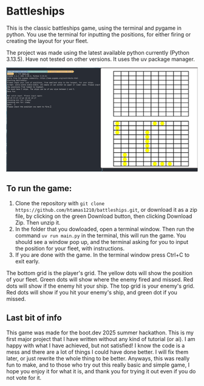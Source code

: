 # Battleships

This is the classic battleships game, using the terminal and pygame in python.
You use the terminal for inputting the positions, for either firing or creating the layout for your fleet.

The project was made using the latest available python currently (Python 3.13.5). Have not tested on other versions.
It uses the uv package manager.

![preview battleships](/screenshot/preview.png)

## To run the game:
1. Clone the repository with `git clone https://github.com/htamas1210/battleships.git`, or download it as a zip file, by clicking on the green Download button, then clicking Download Zip. Then unzip it.
2. In the folder that you dowloaded, open a terminal window. Then run the command `uv run main.py` in the terminal, this will run the game. You should see a window pop up, and the terminal asking for you to input the position for your fleet, with instructions.
3. If you are done with the game. In the terminal window press Ctrl+C to exit early.

The bottom grid is the player's grid. The yellow dots will show the position of your fleet. Green dots will show where the enemy fired and missed. Red dots will show if the enemy hit your ship.
The top grid is your enemy's grid. Red dots will show if you hit your enemy's ship, and green dot if you missed.

## Last bit of info
This game was made for the boot.dev 2025 summer hackathon. This is my first major project that I have written without any kind of tutorial (or ai). I am happy with what I have achieved,
but not satisfied! I know the code is a mess and there are a lot of things I could have done better. I will fix them later, or just rewrite the whole thing to be better.
Anyways, this was really fun to make, and to those who try out this really basic and simple game, I hope you enjoy it for what it is, and thank you for trying it out even if you do not vote for it. 
